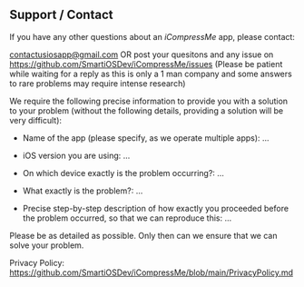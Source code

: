 ## Support / Contact


If you have any other questions about an *iCompressMe* app, please contact:

contactusiosapp@gmail.com OR post your quesitons and any issue on https://github.com/SmartiOSDev/iCompressMe/issues
(Please be patient while waiting for a reply as this is only a 1 man company and some answers to rare problems may require intense research)

We require the following precise information to provide you with a solution to your problem (without the following details, providing a solution will be very difficult):

- Name of the app (please specify, as we operate multiple apps): …

- iOS version you are using: …

- On which device exactly is the problem occurring?: …

- What exactly is the problem?: …

- Precise step-by-step description of how exactly you proceeded before the problem occurred, so that we can reproduce this: …


Please be as detailed as possible. Only then can we ensure that we can solve your problem.

Privacy Policy: https://github.com/SmartiOSDev/iCompressMe/blob/main/PrivacyPolicy.md

